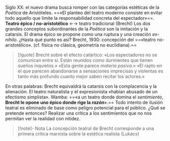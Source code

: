 Siglo XX: el nuevo drama busca romper con las categorías estéticas de la *Poética* de Aristóteles. ==«El planteo del teatro moderno consiste en evitar todo aquello que limite la responsabilidad concreta del espectador»==.
**Teatro épico / no-aristotélico** ←→ teatro tradicional (Brecht)
Los dos grandes conceptos subordinantes de la *Poética* son la imitación y la catarsis.
El drama épico se propone como una ruptura y una creación *ex-nihilo*. ¿Hasta qué punto es así? 
Brecht, 1930: concepción del ==«teatro no-aristotélico». (cf. física no clásica, geometría no euclidiana).==
> [!quote] Brecht sobre el efecto catártico:
> «Los espectadores no se comunican entre sí. Están reunidos como durmientes que tienen sueños inquietos.»
> «Esta gente parece *materia pasiva*.»
> «El rapto en el que parecen abandonarse a sensaciones imprecisas y violentas es tanto más profundo cuanto mejor saben recitar los actores.»
 
En otras palabras: Brecht equivaldrá la catarsis con la complacencia y la alienación. 
El teatro naturalista y el expresionista «habían abusado de un efectismo simplista». Wamba: ==«a un teatro donde domina el *sentimiento*, **Brecht le opone uno épico donde rige la *razón***».== Todo intento de ilusión teatral es eliminado de base como peligro potencial para el público. ¿Qué se pretende entonces? Realizar una crítica a los sentimientos que no nos permitan ver la realidad con nitidez. 
> [!note]- Nota
> La concepción teatral de Brecht corresponde a una primera crítica marxista sobre la estética  realista (Lukács)


